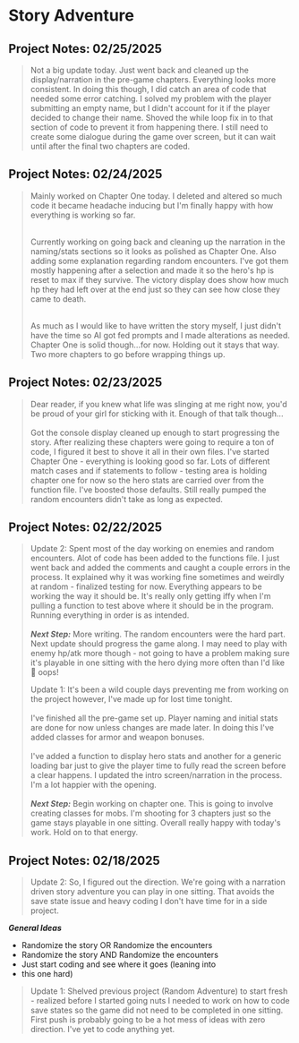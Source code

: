 # **Story Adventure**

## Project Notes: 02/25/2025 ##

> Not a big update today. Just went back and cleaned up the display/narration in the pre-game chapters.
> Everything looks more consistent. In doing this though, I did catch an area of code that needed some error catching.
> I solved my problem with the player submitting an empty name, but I didn't account for it if the player
> decided to change their name.  Shoved the while loop fix in to that section of code to prevent it from happening
> there. I still need to create some dialogue during the game over screen, but it can wait until after the final two 
> chapters are coded. 

## Project Notes: 02/24/2025 ##

> Mainly worked on Chapter One today. I deleted and altered so much code it became headache inducing
> but I'm finally happy with how everything is working so far. <br><br>
> 
> Currently working on going back and cleaning up the narration in the naming/stats sections so it looks as polished 
> as Chapter One. Also adding some explanation regarding random encounters. I've got them mostly happening after a 
> selection and made it so the hero's hp is reset to max if they survive. The victory display does show how much hp
> they had left over at the end just so they can see how close they came to death. <br><br>
>
> As much as I would like to have written the story myself, I just didn't have the time so AI got fed prompts and I made
> alterations as needed. Chapter One is solid though...for now.  Holding out it stays that way. Two more chapters to go 
> before wrapping things up.

## Project Notes: 02/23/2025 ##

> Dear reader, if you knew what life was slinging at me right now, you'd be proud of your
> girl for sticking with it. Enough of that talk though...<br><br>
> Got the console display cleaned up enough to start progressing the story.  After realizing these
> chapters were going to require a ton of code, I figured it best to shove it all in their own files.
> I've started Chapter One - everything is looking good so far. Lots of different match cases and if statements
> to follow - testing area is holding chapter one for now so the hero stats are carried over from the function
> file. I've boosted those defaults. Still really pumped the random encounters didn't take as long as expected.

## Project Notes: 02/22/2025 ##

> Update 2: Spent most of the day working on enemies and random encounters. Alot
> of code has been added to the functions file. I just went back and added the comments
> and caught a couple errors in the process.  It explained why it was working fine sometimes
> and weirdly at random - finalized testing for now.  Everything appears to be working the 
> way it should be. It's really only getting iffy when I'm pulling a function to test above
> where it should be in the program. Running everything in order is as intended. <br> <br>
> ***Next Step:*** More writing. The random encounters were the hard part. Next update
> should progress the game along. I may need to play with enemy hp/atk more though - not going
> to have a problem making sure it's playable in one sitting with the hero dying more often than
> I'd like  👀 oops!
> 
> Update 1: It's been a wild couple days preventing me from working on the project
> however, I've made up for lost time tonight. <br> <br>
> I've finished all the pre-game set up. Player naming and initial stats are 
> done for now unless changes are made later. In doing this I've added classes
> for armor and weapon bonuses. <br> <br>
> I've added a function to display hero stats and another for a generic loading
> bar just to give the player time to fully read the screen before a clear happens. 
> I updated the intro screen/narration in the process. I'm a lot happier with the
> opening. <br> <br>
> ***Next Step:*** Begin working on chapter one.  This is going to involve creating
> classes for mobs. I'm shooting for 3 chapters just so the game stays playable in
> one sitting. Overall really happy with today's work. Hold on to that energy.

## Project Notes: 02/18/2025 ##

> Update 2: So, I figured out the direction. We're going with a
> narration driven story adventure you can play in one sitting. 
> That avoids the save state issue and heavy coding I don't have
> time for in a side project. 

***General Ideas***
- Randomize the story OR Randomize the encounters
- Randomize the story AND Randomize the encounters
- Just start coding and see where it goes (leaning into
- this one hard)
>
> Update 1: Shelved previous project (Random Adventure) to start
> fresh - realized before I started going nuts I needed to work on
> how to code save states so the game did not need to be completed
> in one sitting. First push is probably going to be a hot mess of
> ideas with zero direction.  I've yet to code anything yet. 